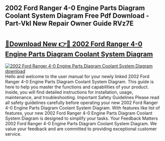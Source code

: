 ## 2002 Ford Ranger 4-0 Engine Parts Diagram Coolant System Diagram Free Pdf Download - Part-Vkl New Repair Owner Guide RVz7E

# <h2><a href="http://dfmskx.blite.top/?on=2002+Ford+Ranger+4-0+Engine+Parts+Diagram+Coolant+System+Diagram">🔗Download New 👉🔴 2002 Ford Ranger 4-0 Engine Parts Diagram Coolant System Diagram</a></h2>

[![2002 Ford Ranger 4-0 Engine Parts Diagram Coolant System Diagram download](https://i.imgur.com/lujVjoI.png)](http://dfmskx.blite.top/?on=2002+Ford+Ranger+4-0+Engine+Parts+Diagram+Coolant+System+Diagram)
Hello and welcome to the user manual for your newly linked 2002 Ford Ranger 4-0 Engine Parts Diagram Coolant System Diagram. This guide is here to help you master the functions and capabilities of your product. Inside, you will find detailed instructions for installation, usage, maintenance, and troubleshooting. Important Safety Guidelines Please read all safety guidelines carefully before operating your new 2002 Ford Ranger 4-0 Engine Parts Diagram Coolant System Diagram. With features like list of features, your new 2002 Ford Ranger 4-0 Engine Parts Diagram Coolant System Diagram is designed to simplify your tasks. Your Feedback Matters 2002 Ford Ranger 4-0 Engine Parts Diagram Coolant System Diagram. We value your feedback and are committed to providing exceptional customer service.
